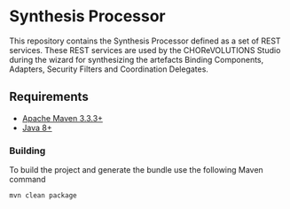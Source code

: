 # Synthesis Processor
This repository contains the Synthesis Processor defined as a set of REST services. 
These REST services are used by the CHOReVOLUTIONS Studio during the wizard for synthesizing the artefacts Binding Components, Adapters, Security Filters and Coordination Delegates.

## Requirements

* [Apache Maven 3.3.3+](https://maven.apache.org/install.html)
* [Java 8+](http://www.oracle.com/technetwork/java/javase/downloads/jdk8-downloads-2133151.html)

### Building

To build the project and generate the bundle use the following Maven command

    mvn clean package

